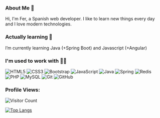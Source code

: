 ### About Me 👋

Hi, I'm Fer, a Spanish web developer. I like to learn new things every day and I love modern technologies.

### Actually learning 🌱

I’m currently learning Java (+Spring Boot) and Javascript (+Angular)

### I'm used to work with 👩‍💻

![HTML5](https://img.icons8.com/color/48/000000/html-5--v1.png)
![CSS3](https://img.icons8.com/color/48/000000/css3.png)
![Bootstrap](https://img.icons8.com/color/48/000000/bootstrap.png)
![JavaScript](https://img.icons8.com/color/48/000000/javascript--v1.png)
![Java](https://img.icons8.com/color/48/000000/java-coffee-cup-logo--v1.png)
![Spring](https://img.icons8.com/color/48/000000/spring-logo.png)
![Redis](https://img.icons8.com/color/48/000000/redis.png)
![PHP](https://img.icons8.com/color/48/000000/php.png)
![MySQL](https://img.icons8.com/color/48/000000/mysql-logo.png)
![Git](https://img.icons8.com/color/48/000000/git.png)
![GitHub](https://img.icons8.com/color/48/000000/github--v1.png)
### Profile Views:
![Visitor Count](https://profile-counter.glitch.me/Fer3D/count.svg)

[![Top Langs](https://github-readme-stats.vercel.app/api/top-langs/?username=Fer3D&layout=compact)](https://github.com/Fer3D?tab=repositories)
